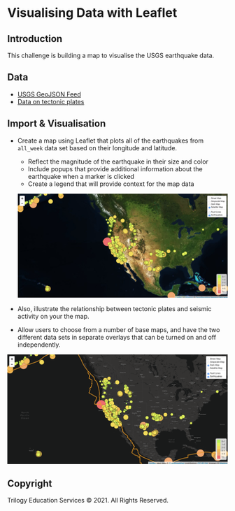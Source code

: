 # Visualising Data with Leaflet

## Introduction
This challenge is building a map to visualise the USGS earthquake data.


## Data
* [USGS GeoJSON Feed](http://earthquake.usgs.gov/earthquakes/feed/v1.0/geojson.php)
* [Data on tectonic plates](https://github.com/fraxen/tectonicplates)


## Import & Visualisation
* Create a map using Leaflet that plots all of the earthquakes from `all_week` data set based on their longitude and latitude.
  * Reflect the magnitude of the earthquake in their size and color
  * Include popups that provide additional information about the earthquake when a marker is clicked
  * Create a legend that will provide context for the map data
  
  ![earthquakes](Images/Earthquakes.png)


* Also, illustrate the relationship between tectonic plates and seismic activity on your the map.
* Allow users to choose from a number of base maps, and have the two different data sets in separate overlays that can be turned on and off independently.

![earthquakes&fault lines](Images/Earthquakes_Faultlines.png)


## Copyright

Trilogy Education Services © 2021. All Rights Reserved.
